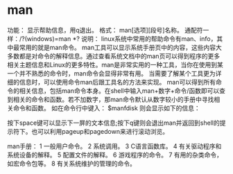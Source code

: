 # man


功能：
显示帮助信息，用q退出。
格式：
man[选项][段号]名称。
通配符一样：/?(windows)=man	*?
说明：
	linux系统中常用的帮助命令有man、info，其中最常用的就是man命令。
	man工具可以显示系统手册页中的内容，这些内容大多数都是对命令的解释信息。通过查看系统文档中的man页可以得到程序的更多相关主题信息和Linux的更多特性。man是非常实用的一种工具，当你在使用到某一个并不熟悉的命令时，man命令会显得非常有用。
	当需要了解某个工具更为详细的信息时，可以使用命令man后跟工具名的方法来实现。
	man可以得到所有命令的相关信息，包括man命令本身。在shell中输入man+数字+命令/函数即可以查到相关的命令和函数。若不加数字，那man命令默认从数字较小的手册中寻找相关命令和函数。
如在命令行中键入：
$manfdisk
则会显示如下的信息：


按下space键可以显示下一屏的文本信息;按下q键则会退出man并返回到shell的提示符下。也可以利用pageup和pagedown来进行滚动浏览。

man手册：
1	一般用户命令。
2	系统调用。
3	C语言函数库。
4	有关驱动程序和系统设备的解释。
5	配置文件的解释。
6	游戏程序的命令。
7	有用的杂类命令，如宏命令包等。
8	有关系统维护的管理的命令。
